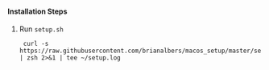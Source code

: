 #### Installation Steps
1. Run `setup.sh`

        curl -s https://raw.githubusercontent.com/brianalbers/macos_setup/master/setup.sh | zsh 2>&1 | tee ~/setup.log
